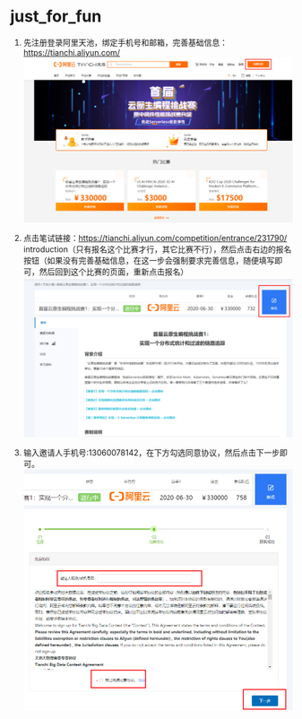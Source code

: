 # just_for_fun

1. 先注册登录阿里天池，绑定手机号和邮箱，完善基础信息： https://tianchi.aliyun.com/
![](https://github.com/FanHuaRan/just_for_fun/blob/master/1.png?raw=true)

2. 点击笔试链接：https://tianchi.aliyun.com/competition/entrance/231790/
introduction（只有报名这个比赛才行，其它比赛不行），然后点击右边的报名按钮（如果没有完善基础信息，在这一步会强制要求完善信息，随便填写即可，然后回到这个比赛的页面，重新点击报名）
![](https://github.com/FanHuaRan/just_for_fun/blob/master/2.png?raw=true)


3. 输入邀请人手机号:13060078142，在下方勾选同意协议，然后点击下一步即可。
![](https://github.com/FanHuaRan/just_for_fun/blob/master/3.png?raw=true)
